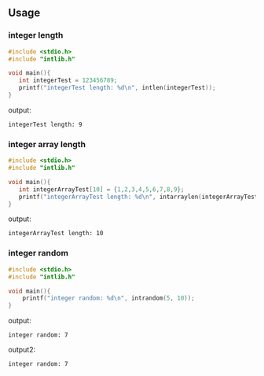 ## Usage
### integer length
```c
#include <stdio.h>
#include "intlib.h"

void main(){
   int integerTest = 123456789;
   printf("integerTest length: %d\n", intlen(integerTest));
}
```
output:
```
integerTest length: 9
```

### integer array length
```c
#include <stdio.h>
#include "intlib.h"

void main(){
   int integerArrayTest[10] = {1,2,3,4,5,6,7,8,9};
   printf("integerArrayTest length: %d\n", intarraylen(integerArrayTest));
}
```
output:
```
integerArrayTest length: 10
```

### integer random
```c
#include <stdio.h>
#include "intlib.h"

void main(){
	printf("integer random: %d\n", intrandom(5, 10));
}
```
output:
```
integer random: 7
```
output2:
```
integer random: 7
```
